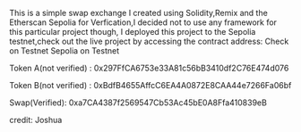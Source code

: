 This is a simple swap exchange I created using Solidity,Remix and the Etherscan Sepolia for Verfication,I decided not to use any framework for this particular project though,
I deployed this project to the Sepolia testnet,check out the live project by accessing the contract address:
Check on Testnet Sepolia on Testnet

Token A(not verified) : 0x297FfCA6753e33A81c56bB3410df2C76E474d076




Token B(not verified) : 0xBdfB4655AffcC6EA4A0872E8CAA44e7266Fa06bf



Swap(Verified): 0xa7CA4387f2569547Cb53Ac45bE0A8Ffa410839eB



credit: Joshua
